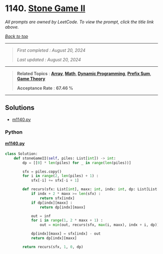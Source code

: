 # 1140. [Stone Game II](<https://leetcode.com/problems/stone-game-ii>)

*All prompts are owned by LeetCode. To view the prompt, click the title link above.*

*[Back to top](<../README.md>)*

------

> *First completed : August 20, 2024*
>
> *Last updated : August 20, 2024*

------

> **Related Topics** : **[Array](<by_topic/Array.md>), [Math](<by_topic/Math.md>), [Dynamic Programming](<by_topic/Dynamic Programming.md>), [Prefix Sum](<by_topic/Prefix Sum.md>), [Game Theory](<by_topic/Game Theory.md>)**
>
> **Acceptance Rate** : **67.46 %**

------

## Solutions

- [m1140.py](<../my-submissions/m1140.py>)
### Python
#### [m1140.py](<../my-submissions/m1140.py>)
```Python
class Solution:
    def stoneGameII(self, piles: List[int]) -> int:
        dp = [[0] * len(piles) for _ in range(len(piles))]

        sfx = piles.copy()
        for i in range(2, len(piles) + 1) :
            sfx[-i] += sfx[-i + 1]

        def recurs(sfx: List[int], maxx: int, indx: int, dp: List[List[int]]) -> int :
            if indx + 2 * maxx >= len(sfx) :
                return sfx[indx]
            if dp[indx][maxx] :
                return dp[indx][maxx]

            out = inf
            for i in range(1, 2 * maxx + 1) :
                out = min(out, recurs(sfx, max(i, maxx), indx + i, dp))

            dp[indx][maxx] = sfx[indx] - out
            return dp[indx][maxx]

        return recurs(sfx, 1, 0, dp)

```

